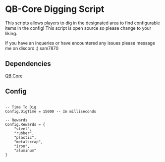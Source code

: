 # QB-Core Digging Script

This scripts allows players to dig in the designated area to find configurable items in the config! This script is open source so please change to your liking.

If you have an inqueries or have encountered any issues please message me on discord :) sam7870
## Dependencies

[QB Core]([https://github.com/qbcore-framework/qb-target](https://github.com/qbcore-framework/qb-core))

## Config
```Config = {}

-- Time To Dig
Config.DigTime = 15000 -- In milliseconds

-- Rewards
Config.Rewards = {
    "steel", 
    "rubber",
    "plastic",
    "metalscrap",
    "iron",
    "aluminum"
}
```


